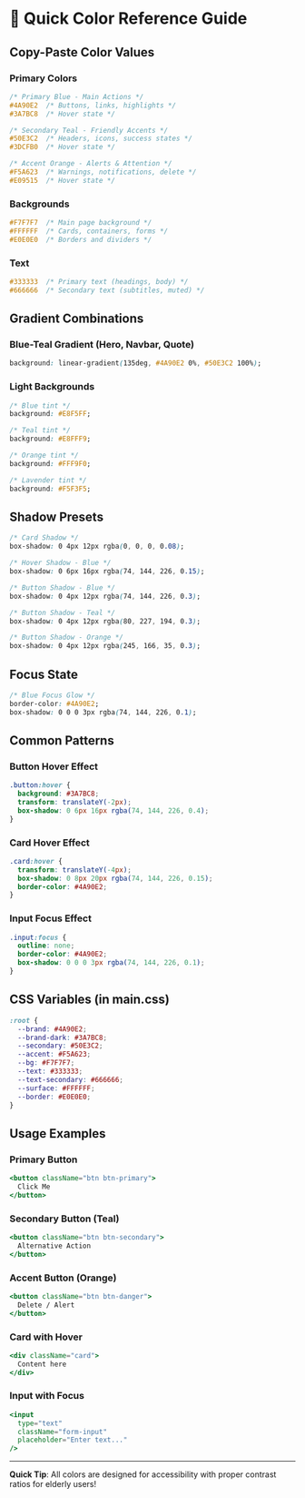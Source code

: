 # 🎨 Quick Color Reference Guide

## Copy-Paste Color Values

### Primary Colors
```css
/* Primary Blue - Main Actions */
#4A90E2  /* Buttons, links, highlights */
#3A7BC8  /* Hover state */

/* Secondary Teal - Friendly Accents */
#50E3C2  /* Headers, icons, success states */
#3DCFB0  /* Hover state */

/* Accent Orange - Alerts & Attention */
#F5A623  /* Warnings, notifications, delete */
#E09515  /* Hover state */
```

### Backgrounds
```css
#F7F7F7  /* Main page background */
#FFFFFF  /* Cards, containers, forms */
#E0E0E0  /* Borders and dividers */
```

### Text
```css
#333333  /* Primary text (headings, body) */
#666666  /* Secondary text (subtitles, muted) */
```

## Gradient Combinations

### Blue-Teal Gradient (Hero, Navbar, Quote)
```css
background: linear-gradient(135deg, #4A90E2 0%, #50E3C2 100%);
```

### Light Backgrounds
```css
/* Blue tint */
background: #E8F5FF;

/* Teal tint */
background: #E8FFF9;

/* Orange tint */
background: #FFF9F0;

/* Lavender tint */
background: #F5F3F5;
```

## Shadow Presets

```css
/* Card Shadow */
box-shadow: 0 4px 12px rgba(0, 0, 0, 0.08);

/* Hover Shadow - Blue */
box-shadow: 0 6px 16px rgba(74, 144, 226, 0.15);

/* Button Shadow - Blue */
box-shadow: 0 4px 12px rgba(74, 144, 226, 0.3);

/* Button Shadow - Teal */
box-shadow: 0 4px 12px rgba(80, 227, 194, 0.3);

/* Button Shadow - Orange */
box-shadow: 0 4px 12px rgba(245, 166, 35, 0.3);
```

## Focus State

```css
/* Blue Focus Glow */
border-color: #4A90E2;
box-shadow: 0 0 0 3px rgba(74, 144, 226, 0.1);
```

## Common Patterns

### Button Hover Effect
```css
.button:hover {
  background: #3A7BC8;
  transform: translateY(-2px);
  box-shadow: 0 6px 16px rgba(74, 144, 226, 0.4);
}
```

### Card Hover Effect
```css
.card:hover {
  transform: translateY(-4px);
  box-shadow: 0 8px 20px rgba(74, 144, 226, 0.15);
  border-color: #4A90E2;
}
```

### Input Focus Effect
```css
.input:focus {
  outline: none;
  border-color: #4A90E2;
  box-shadow: 0 0 0 3px rgba(74, 144, 226, 0.1);
}
```

## CSS Variables (in main.css)

```css
:root {
  --brand: #4A90E2;
  --brand-dark: #3A7BC8;
  --secondary: #50E3C2;
  --accent: #F5A623;
  --bg: #F7F7F7;
  --text: #333333;
  --text-secondary: #666666;
  --surface: #FFFFFF;
  --border: #E0E0E0;
}
```

## Usage Examples

### Primary Button
```jsx
<button className="btn btn-primary">
  Click Me
</button>
```

### Secondary Button (Teal)
```jsx
<button className="btn btn-secondary">
  Alternative Action
</button>
```

### Accent Button (Orange)
```jsx
<button className="btn btn-danger">
  Delete / Alert
</button>
```

### Card with Hover
```jsx
<div className="card">
  Content here
</div>
```

### Input with Focus
```jsx
<input 
  type="text" 
  className="form-input"
  placeholder="Enter text..."
/>
```

---

**Quick Tip**: All colors are designed for accessibility with proper contrast ratios for elderly users!

